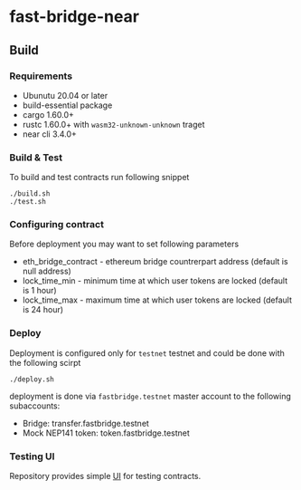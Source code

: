 # fast-bridge-near

## Build
### Requirements
* Ubunutu 20.04 or later
* build-essential package
* cargo 1.60.0+
* rustc 1.60.0+ with `wasm32-unknown-unknown` traget
* near cli 3.4.0+

### Build & Test
To build and test contracts run following snippet

```
./build.sh
./test.sh
```

### Configuring contract
Before deployment you may want to set following parameters
* eth_bridge_contract - ethereum bridge countrerpart address (default is null address)
* lock_time_min - minimum time at which user tokens are locked (default is 1 hour)
* lock_time_max - maximum time at which user tokens are locked (default is 24 hour)

### Deploy
Deployment is configured only for `testnet` testnet and could be done with the following scirpt

```
./deploy.sh
```

deployment is done via `fastbridge.testnet` master account to the following subaccounts:
* Bridge: transfer.fastbridge.testnet
* Mock NEP141 token: token.fastbridge.testnet

### Testing UI
Repository provides simple [UI](testing_ui) for testing contracts.
